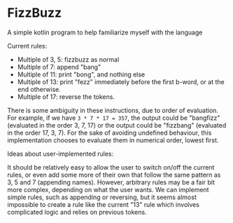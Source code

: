 # FizzBuzz

A simple kotlin program to help familiarize myself with the language

Current rules:
- Multiple of 3, 5: fizzbuzz as normal
- Multiple of 7: append "bang"
- Multiple of 11: print "bong", and nothing else
- Multiple of 13: print "fezz" immediately before the first b-word, or at the end otherwise.
- Multiple of 17: reverse the tokens.

There is some ambiguity in these instructions, due to order of evaluation. For example,
if we have `3 * 7 * 17 = 357`, the output could be "bangfizz" (evaluated in the order 3, 7, 17)
or the output could be "fizzbang" (evaluated in the order 17, 3, 7).
For the sake of avoiding undefined behaviour, this implementation chooses to evaluate them in
numerical order, lowest first.

Ideas about user-implemented rules:

It should be relatively easy to allow the user to switch on/off the current rules,
or even add some more of their own that follow the same pattern as 3, 5 and 7 
(appending names). However, arbitrary rules may be a fair bit more complex, depending on
what the user wants. We can implement simple rules, such as appending or reversing, but 
it seems almost impossible to create a rule like the current "13" rule which involves 
complicated logic and relies on previous tokens.

